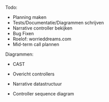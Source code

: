 Todo:
- Planning maken
- Tests/Documentatie/Diagrammen schrijven
- Narrative controller bekijken
- Bug Fixen
- Roelof: worrieddreams.com
- Mid-term call plannen

Diagrammen: 

- CAST              
- Overicht controllers
- Narrative datastructuur

- Controller sequence diagram
